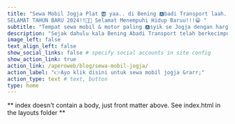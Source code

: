 ```yaml
---
title: "Sewa Mobil Jogja Plat 🆎 yaa.. di Bening 🅰️badi Transport laah..👌
SELAMAT TAHUN BARU 2024!!🥳🎆 Selamat Menempuhi Hidup Baruu!!!😁 "
subtitle: "Tempat sewa mobil & motor paling 🅰️syik se Jogja dengan harga terjangkau, Sewa Mobil Jogja Mulai 250k/Hari | Sewa Motor Mulai 70k/Hari | Penginapan Mulai 165k/Malam, dengan cabang di Stasiun Lempuyangan d🅰️n UMY Gamping Yogyakarta🚧 🚧 🚧 🚧 🚧 Jadi anda datang tiba di jogja via kereta di Stasiun Lempuyangan lalu ke cabang kami di stasiun lempuyangan, sewa motor lalu sekalian sewa kamar deluxe / standar lalu meluncur ke Samirono untuk menginap di kamar yang telah anda pesan, besoknya anda langsung bisa booking mobil kemanapun anda suka di Jogja dari kamar anda, simple banget kan"
description: "Sejak dahulu kala Bening Abadi Transport telah berkecimpung di bidang transportasi dan penginapan murah di kota pariwisata Yogyakarta dan berlokasi yang terdekat dengan UGM dan UNY Jogja serta kampus lainnya. Sewa mobil jogja, lepas kunci maupun dengan driver / sopir, sewa motor, penginapan kamar deluxe dan kamar standar serta guest house atau homestay adalah jasa utama kami dan anda bisa memesan kamar / homestay via aplikasi TRAVELOKA. Kami selalu berusaha memberikan harga yang terbaik untuk para pelanggan dan kami juga selalu senantiasa berkomitmen memberikan pelayanan yang terbaik juga kepada para pelanggan setia Bening Abadi Transport. Terima kasih banyak kepada para pelanggan yang telah menggunakan jasa kami, semoga para pelanggan kami selalu diberi sehat dan lancar serta berkah rejekinya...amien. Salam sewa mobil jogja! From jogja with...❤️ "
image_left: false
text_align_left: false
show_social_links: false # specify social accounts in site config
show_action_link: true
action_link: /aperoweb/blog/sewa-mobil-jogja/
action_label: "👉Ayo klik disini untuk sewa mobil jogja &rarr;"
action_type: text # text, button
type: home
---
```


** index doesn't contain a body, just front matter above.
See index.html in the layouts folder **
